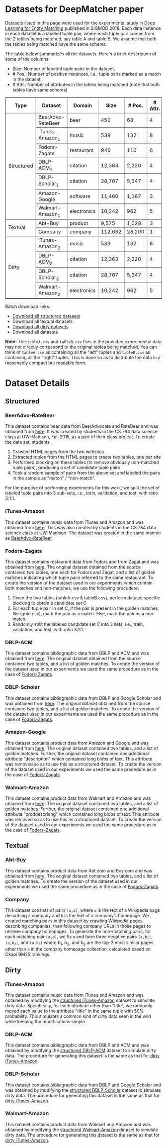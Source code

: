 # Datasets for DeepMatcher paper

Datasets listed in this page were used for the experimental study in [Deep Learning for Entity Matching](http://pages.cs.wisc.edu/~anhai/papers1/deepmatcher-sigmod18.pdf) published in SIGMOD 2018. Each data instance in each dataset is a labeled tuple pair, where each tuple pair comes from the 2 tables being matched, say table A and table B. We assume that both the tables being matched have the same schema. 

The table below summarizes all the datasets. Here's a brief description of some of the columns:
- Size: Number of labeled tuple pairs in the dataset.
- \# Pos.: Number of positive instances, i.e., tuple pairs marked as a match in the dataset.
- \# Attr.: Number of attributes in the tables being matched (note that both tables have same schema)

<table border=1>
  <thead>
    <tr>
      <th>Type</th>
      <th>Dataset</th>
      <th>Domain</th>
      <th>Size</th>
      <th># Pos.</th>
      <th># Attr.</th>
      <th>Browse</th>
      <th>Download</th>
      <th>Details</th>
    </tr>
  </thead>
  <tbody>
    <tr>
      <td rowspan=7> Structured</td>
      <td>BeerAdvo-RateBeer</td>
      <td>beer</td>
      <td>450</td>
      <td>68</td>
      <td>4</td>
      <td><a href="http://pages.cs.wisc.edu/~anhai/data1/deepmatcher_data/Structured/Beer/exp_data/">Browse</a></td>
      <td><a href="http://pages.cs.wisc.edu/~anhai/data1/deepmatcher_data/Structured/Beer/exp_data.zip">Download</a></td>
      <td><a href="#beeradvo-ratebeer">Details</a></td>
    </tr>
    <tr>
      <td>iTunes-Amazon<sub>1</sub></td>
      <td>music</td>
      <td>539</td>
      <td>132</td>
      <td>8</td>
      <td><a href="http://pages.cs.wisc.edu/~anhai/data1/deepmatcher_data/Structured/iTunes-Amazon/exp_data/">Browse</a></td>
      <td><a href="http://pages.cs.wisc.edu/~anhai/data1/deepmatcher_data/Structured/iTunes-Amazon/exp_data.zip">Download</a></td>
      <td><a href="#itunes-amazon">Details</a></td>
    </tr>
    <tr>
      <td>Fodors-Zagats</td>
      <td>restaurant</td>
      <td>946</td>
      <td>110</td>
      <td>6</td>
      <td><a href="http://pages.cs.wisc.edu/~anhai/data1/deepmatcher_data/Structured/Fodors-Zagats/exp_data/">Browse</a></td>
      <td><a href="http://pages.cs.wisc.edu/~anhai/data1/deepmatcher_data/Structured/Fodors-Zagats/exp_data.zip">Download</a></td>
      <td><a href="#fodors-zagats">Details</a></td>
    </tr>
    <tr>
      <td>DBLP-ACM<sub>1</sub></td>
      <td>citation</td>
      <td>12,363</td>
      <td>2,220</td>
      <td>4</td>
      <td><a href="http://pages.cs.wisc.edu/~anhai/data1/deepmatcher_data/Structured/DBLP-ACM/exp_data/">Browse</a></td>
      <td><a href="http://pages.cs.wisc.edu/~anhai/data1/deepmatcher_data/Structured/DBLP-ACM/exp_data.zip">Download</a></td>
      <td><a href="#dblp-acm">Details</a></td>
    </tr>
    <tr>
      <td>DBLP-Scholar<sub>1</sub></td>
      <td>citation</td>
      <td>28,707</td>
      <td>5,347</td>
      <td>4</td>
      <td><a href="http://pages.cs.wisc.edu/~anhai/data1/deepmatcher_data/Structured/DBLP-GoogleScholar/exp_data/">Browse</a></td>
      <td><a href="http://pages.cs.wisc.edu/~anhai/data1/deepmatcher_data/Structured/DBLP-GoogleScholar/exp_data.zip">Download</a></td>
      <td><a href="#dblp-scholar">Details</a></td>
    </tr>
    <tr>
      <td>Amazon-Google</td>
      <td>software</td>
      <td>11,460</td>
      <td>1,167</td>
      <td>3</td>
      <td><a href="http://pages.cs.wisc.edu/~anhai/data1/deepmatcher_data/Structured/Amazon-Google/exp_data/">Browse</a></td>
      <td><a href="http://pages.cs.wisc.edu/~anhai/data1/deepmatcher_data/Structured/Amazon-Google/exp_data.zip">Download</a></td>
      <td><a href="#amazon-google">Details</a></td>
    </tr>
    <tr>
      <td>Walmart-Amazon<sub>1</sub></td>
      <td>electronics</td>
      <td>10,242</td>
      <td>962</td>
      <td>5</td>
      <td><a href="http://pages.cs.wisc.edu/~anhai/data1/deepmatcher_data/Structured/Walmart-Amazon/exp_data/">Browse</a></td>
      <td><a href="http://pages.cs.wisc.edu/~anhai/data1/deepmatcher_data/Structured/Walmart-Amazon/exp_data.zip">Download</a></td>
      <td><a href="#walmart-amazon">Details</a></td>
    </tr>
    <tr>
      <td rowspan=2>Textual</td>
      <td>Abt-Buy</td>
      <td>product</td>
      <td>9,575</td>
      <td>1,028</td>
      <td>3</td>
      <td><a href="http://pages.cs.wisc.edu/~anhai/data1/deepmatcher_data/Textual/Abt-Buy/exp_data/">Browse</a></td>
      <td><a href="http://pages.cs.wisc.edu/~anhai/data1/deepmatcher_data/Textual/Abt-Buy/exp_data.zip">Download</a></td>
      <td><a href="#abt-buy">Details</a></td>
    </tr>
    <tr>
      <td>Company</td>
      <td>company</td>
      <td>112,632</td>
      <td>28,200</td>
      <td>1</td>
      <td>Browse</td>
      <td>Download</td>
      <td><a href="#company">Details</a></td>
    </tr>
    <tr>
      <td rowspan=4>Dirty</td>
      <td>iTunes-Amazon<sub>2</sub></td>
      <td>music</td>
      <td>539</td>
      <td>132</td>
      <td>8</td>
      <td><a href="http://pages.cs.wisc.edu/~anhai/data1/deepmatcher_data/Dirty/iTunes-Amazon/exp_data/">Browse</a></td>
      <td><a href="http://pages.cs.wisc.edu/~anhai/data1/deepmatcher_data/Dirty/iTunes-Amazon/exp_data.zip">Download</a></td>
      <td><a href="#itunes-amazon-1">Details</a></td>
    </tr>
    <tr>
      <td>DBLP-ACM<sub>2</sub></td>
      <td>citation</td>
      <td>12,363</td>
      <td>2,220</td>
      <td>4</td>
      <td><a href="http://pages.cs.wisc.edu/~anhai/data1/deepmatcher_data/Dirty/DBLP-ACM/exp_data/">Browse</a></td>
      <td><a href="http://pages.cs.wisc.edu/~anhai/data1/deepmatcher_data/Dirty/DBLP-ACM/exp_data.zip">Download</a></td>
      <td><a href="#dblp-acm-1">Details</a></td>
    </tr>
    <tr>
      <td>DBLP-Scholar<sub>2</sub></td>
      <td>citation</td>
      <td>28,707</td>
      <td>5,347</td>
      <td>4</td>
      <td><a href="http://pages.cs.wisc.edu/~anhai/data1/deepmatcher_data/Dirty/DBLP-GoogleScholar/exp_data/">Browse</a></td>
      <td><a href="http://pages.cs.wisc.edu/~anhai/data1/deepmatcher_data/Dirty/DBLP-GoogleScholar/exp_data.zip">Download</a></td>
      <td><a href="#dblp-scholar-1">Details</a></td>
    </tr>
    <tr>
      <td>Walmart-Amazon<sub>2</sub></td>
      <td>electronics</td>
      <td>10,242</td>
      <td>962</td>
      <td>5</td>
      <td><a href="http://pages.cs.wisc.edu/~anhai/data1/deepmatcher_data/Dirty/Walmart-Amazon/exp_data/">Browse</a></td>
      <td><a href="http://pages.cs.wisc.edu/~anhai/data1/deepmatcher_data/Dirty/Walmart-Amazon/exp_data.zip">Download</a></td>
      <td><a href="#walmart-amazon-1">Details</a></td>
    </tr>
  </tbody>
</table>

Batch download links:
- [Download all structured datasets](http://pages.cs.wisc.edu/~anhai/data1/deepmatcher_data/Structured.zip)
- Download all textual datasets
- [Download all dirty datasets](http://pages.cs.wisc.edu/~anhai/data1/deepmatcher_data/Dirty.zip)
- Download all datasets

**Note:** The `tableA.csv` and `tableB.csv` files in the provided experimental data may not directly correspond to the original tables being matched. You can think of `tableA.csv` as containing all the "left" tuples and `tableB.csv` as containing all the "right" tuples. This is done so as to distribute the data in a reasonably compact but readable form.

# Dataset Details

## Structured

### BeerAdvo-RateBeer

This dataset contains beer data from BeerAdvocate and RateBeer and was obtained from [here](https://sites.google.com/site/anhaidgroup/useful-stuff/data). It was created by students in the CS 784 data science class at UW-Madison, Fall 2015, as a part of their class project. To create the data set, students

1. Crawled HTML pages from the two websites
2. Extracted tuples from the HTML pages to create two tables, one per site
3. Performed blocking on these tables (to remove obviously non-matched tuple pairs), producing a set of candidate tuple pairs
4. Took a random sample of pairs from the above set and labeled the pairs in the sample as "match" / "non-match".

For the purpose of performing experiments for this work, we split the set of labeled tuple pairs into 3 sub-sets, i.e., train, validation, and test, with ratio 3:1:1.

### iTunes-Amazon

This dataset contains music data from iTunes and Amazon and was obtained from [here](https://sites.google.com/site/anhaidgroup/useful-stuff/data). This was also created by students in the CS 784 data science class at UW-Madison. The dataset was created in the same manner as [BeerAdvo-RateBeer](#beeradvo-ratebeer).

### Fodors-Zagats

This dataset contains restaurant data from Fodors and from Zagat and was obtained from [here](http://www.cs.utexas.edu/users/ml/riddle/data.html). The original dataset obtained from the source contained two tables, one each for Fodors and Zagat, and a list of golden matches indicating which tuple pairs referred to the same restaurant. To create the version of the dataset used in our experiments which contain both matches and non-matches, we use the following procudere:

1. Given the two tables (tableA.csv & tableB.csv), perform dataset specific blocking to obtain a candidate set C
2. For each tuple pair in set C, if the pair is present in the golden matches file (gold.csv), mark the pair as a match. Else, mark the pair as a non-match.
3. Randomly split the labeled candidate set C into 3 sets, i.e., train, validation, and test, with ratio 3:1:1.

### DBLP-ACM

This dataset contains bibliographic data from DBLP and ACM and was obtained from [here](https://dbs.uni-leipzig.de/en/research/projects/object_matching/fever/benchmark_datasets_for_entity_resolution). The original dataset obtained from the source contained two tables, and a list of golden matches. To create the version of the dataset used in our experiments we used the same procedure as in the case of [Fodors-Zagats](#fodors-zagats).

### DBLP-Scholar

This dataset contains bibliographic data from DBLP and Google Scholar and was obtained from [here](https://dbs.uni-leipzig.de/en/research/projects/object_matching/fever/benchmark_datasets_for_entity_resolution). The original dataset obtained from the source contained two tables, and a list of golden matches. To create the version of the dataset used in our experiments we used the same procedure as in the case of [Fodors-Zagats](#fodors-zagats).

### Amazon-Google

This dataset contains product data from Amazon and Google and was obtained from [here](https://dbs.uni-leipzig.de/en/research/projects/object_matching/fever/benchmark_datasets_for_entity_resolution). The original dataset contained two tables, and a list of golden matches. Further, the original dataset contained one additional attribute "description" which contained long blobs of text. This attribute was removed so as to use this as a structured dataset. To create the version of the dataset used in our experiments we used the same procedure as in the case of [Fodors-Zagats](#fodors-zagats).

### Walmart-Amazon

This dataset contains product data from Walmart and Amazon and was obtained from [here](https://sites.google.com/site/anhaidgroup/useful-stuff/data). The original dataset contained two tables, and a list of golden matches. Further, the original dataset contained one additional attribute "proddescrlong" which contained long blobs of text. This attribute was removed so as to use this as a structured dataset. To create the version of the dataset used in our experiments we used the same procedure as in the case of [Fodors-Zagats](#fodors-zagats).

## Textual

### Abt-Buy

This dataset contains product data from Abt.com and Buy.com and was obtained from [here](https://dbs.uni-leipzig.de/en/research/projects/object_matching/fever/benchmark_datasets_for_entity_resolution). The original dataset contained two tables, and a list of golden matches. To create the version of the dataset used in our experiments we used the same procedure as in the case of [Fodors-Zagats](#fodors-zagats).

### Company

This dataset consists of pairs `(a,b)`, where `a` is the text of a Wikipedia page describing a company and `b` is the text of a company’s homepage. We created matching pairs in this dataset by crawling Wikipedia pages describing companies, then following company URLs in those pages to retrieve company homepages. To generate the non-matching pairs, for each matching pair `(a,b)`, we fix `a` and form three negative pairs <code>(a,b<sub>1</sub>)</code>, <code>(a,b<sub>2</sub>)</code>, and <code>(a,b<sub>3</sub>)</code> where b<sub>1</sub>, b<sub>2</sub>, and b<sub>3</sub> are the top-3 most similar pages other than `b` in the company homepage collection, calculated based on Okapi BM25 rankings.

## Dirty

### iTunes-Amazon

This dataset contains music data from iTunes and Amazon and was obtained by modifying the [structured iTunes-Amazon](#itunes-amazon) dataset to simulate dirty data. Specifically, for each attribute other than "title", we randomly moved each value to the attribute "title" in the same tuple with 50% probability. This simulates a common kind of dirty data seen in the wild while keeping the modifications simple. 

### DBLP-ACM

This dataset contains bibliographic data from DBLP and ACM and was obtained by modifying the [structured DBLP-ACM](#dblp-acm) dataset to simulate dirty data. The procedure for generating this dataset is the same as that for [dirty iTunes-Amazon](#itunes-amazon-1).

### DBLP-Scholar

This dataset contains bibliographic data from DBLP and Google Scholar and was obtained by modifying the [structured DBLP-Scholar](#dblp-scholar) dataset to simulate dirty data. The procedure for generating this dataset is the same as that for [dirty iTunes-Amazon](#itunes-amazon-1).

### Walmart-Amazon

This dataset contains product data from Walmart and Amazon and was obtained by modifying the [structured Walmart-Amazon](#walmart-amazon) dataset to simulate dirty data. The procedure for generating this dataset is the same as that for [dirty iTunes-Amazon](#itunes-amazon-1).
